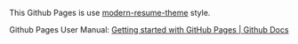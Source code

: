This Github Pages is use [modern-resume-theme](https://github.com/sproogen/modern-resume-theme)  style.

Github Pages User Manual: [Getting started with GitHub Pages | Github Docs](https://docs.github.com/en/github/working-with-github-pages/getting-started-with-github-pages)